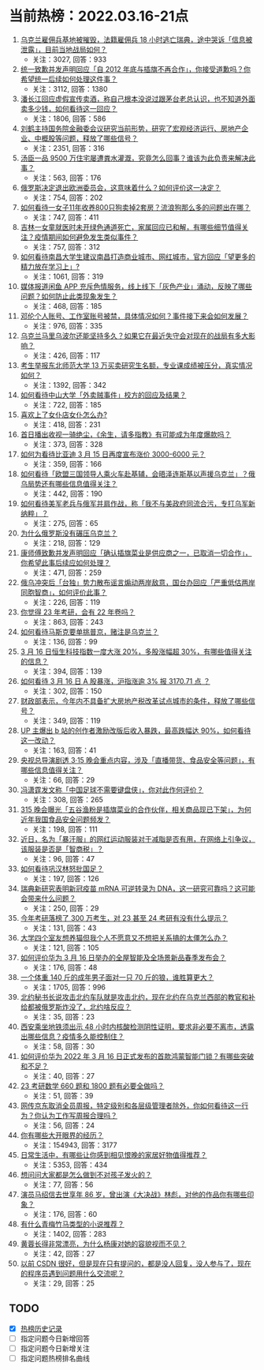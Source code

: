 # 当前热榜：2022.03.16-21点
1. [乌克兰雇佣兵基地被摧毁，法籍雇佣兵 18 小时逃亡瑞典，途中哭诉「信息被泄露」，目前当地战局如何？](https://www.zhihu.com/question/522169581)
    * 关注：3027, 回答：933
2. [统一致歉并发声明回应「自 2012 年底与插旗不再合作」，你接受道歉吗？你希望统一后续如何处理这件事？](https://www.zhihu.com/question/522200044)
    * 关注：3112, 回答：1380
3. [潘长江回应虚假宣传卖酒，称自己根本没说过跟茅台老总认识，也不知道外面卖多少钱，如何看待这一回应？](https://www.zhihu.com/question/522202408)
    * 关注：1806, 回答：586
4. [刘鹤主持国务院金融委会议研究当前形势，研究了宏观经济运行、房地产企业、中概股等问题，释放了哪些信号？](https://www.zhihu.com/question/522255101)
    * 关注：2351, 回答：316
5. [汤臣一品 9500 万住宅屡遭粪水灌溉，究竟怎么回事？谁该为此负责来解决此事？](https://www.zhihu.com/question/521909220)
    * 关注：563, 回答：176
6. [俄罗斯决定退出欧洲委员会，这意味着什么？如何评价这一决定？](https://www.zhihu.com/question/522214371)
    * 关注：754, 回答：202
7. [如何看待一女子11年收养800只狗卖掉2套房？流浪狗那么多的问题出在哪？](https://www.zhihu.com/question/521838103)
    * 关注：747, 回答：411
8. [吉林一女童就医时未开绿色通道死亡，家属回应已和解，有哪些细节值得关注？疫情期间如何避免发生类似事件？](https://www.zhihu.com/question/522261140)
    * 关注：757, 回答：312
9. [如何看待南昌大学生建议南昌打造商业城市、网红城市，官方回应「望更多的精力放在学习上」?](https://www.zhihu.com/question/522051864)
    * 关注：1061, 回答：319
10. [媒体报道闲鱼 APP 充斥色情服务，线上线下「灰色产业」涌动，反映了哪些问题？如何防止此类现象发生？](https://www.zhihu.com/question/522017355)
    * 关注：468, 回答：185
11. [邓伦个人账号、工作室账号被禁，具体情况如何？事件接下来会如何发展？](https://www.zhihu.com/question/522103720)
    * 关注：976, 回答：335
12. [乌克兰马里乌波尔还能坚持多久？如果它在最近失守会对现在的战局有多大影响？](https://www.zhihu.com/question/522165161)
    * 关注：426, 回答：117
13. [考生举报东北师范大学 13 万买卖研究生名额，专业课成绩被压分，真实情况如何？](https://www.zhihu.com/question/522039356)
    * 关注：1392, 回答：342
14. [如何看待中山大学「外卖贼事件」校方的回应及结果？](https://www.zhihu.com/question/522283110)
    * 关注：722, 回答：185
15. [喜欢上了女仆店女仆怎么办?](https://www.zhihu.com/question/519884298)
    * 关注：418, 回答：231
16. [首日播出收视一骑绝尘，《余生，请多指教》有可能成为年度爆款吗？](https://www.zhihu.com/question/522139724)
    * 关注：373, 回答：328
17. [如何为看待比亚迪 3 月 15 日再度宣布涨价 3000-6000 元？](https://www.zhihu.com/question/522204329)
    * 关注：359, 回答：166
18. [如何看待「欧盟三国领导人乘火车赴基辅，会晤泽连斯基以声援乌克兰」？俄乌局势还有哪些信息值得关注？](https://www.zhihu.com/question/522235085)
    * 关注：442, 回答：190
19. [如何看待美军老兵与俄军并肩作战，称「我不与美政府同流合污，专打乌军新纳粹」？](https://www.zhihu.com/question/521943571)
    * 关注：275, 回答：65
20. [为什么俄罗斯没有碾压乌克兰？](https://www.zhihu.com/question/522198525)
    * 关注：218, 回答：129
21. [康师傅致歉并发声明回应「确认插旗菜业是供应商之一，已取消一切合作」，你希望此事后续应如何处理？](https://www.zhihu.com/question/522219048)
    * 关注：471, 回答：259
22. [俄乌冲突后「台独」势力散布谣言煽动两岸敌意，国台办回应「严重低估两岸同胞智商」，如何评价此事？](https://www.zhihu.com/question/522266334)
    * 关注：226, 回答：119
23. [你觉得 23 年考研，会有 22 年卷吗？](https://www.zhihu.com/question/519362150)
    * 关注：863, 回答：243
24. [如何看待马斯克要单挑普京，赌注是乌克兰？](https://www.zhihu.com/question/522103726)
    * 关注：136, 回答：99
25. [3 月 16 日恒生科技指数一度大涨 20%，多股涨幅超 30%，有哪些值得关注的信息？](https://www.zhihu.com/question/522257664)
    * 关注：394, 回答：139
26. [如何看待 3 月 16 日 A 股暴涨，沪指涨逾 3% 报 3170.71 点 ？](https://www.zhihu.com/question/522258357)
    * 关注：302, 回答：150
27. [财政部表示，今年内不具备扩大房地产税改革试点城市的条件，释放了哪些信号？](https://www.zhihu.com/question/522306211)
    * 关注：349, 回答：119
28. [UP 主爆出 b 站的创作者激励改版后收入暴跌，最高跌幅达 90%，如何看待这一改动？](https://www.zhihu.com/question/521836953)
    * 关注：163, 回答：41
29. [央视总导演剧透 3·15 晚会重点内容，涉及「直播带货、食品安全等问题」，有哪些信息值得关注？](https://www.zhihu.com/question/522114582)
    * 关注：66, 回答：29
30. [冯潇霆发文称「中国足球不需要键盘侠」，你对此作何评价？](https://www.zhihu.com/question/522062149)
    * 关注：308, 回答：265
31. [315 晚会曝光「五谷渔粉是插旗菜业的合作伙伴，相关商品现已下架」，为何近年我国食品安全问题频发？](https://www.zhihu.com/question/522219972)
    * 关注：198, 回答：111
32. [近日，名为「暴汗服」的网红运动服装对于减脂是否有用，在网络上引争议，该服装是否是「智商税」？](https://www.zhihu.com/question/521875203)
    * 关注：96, 回答：47
33. [如何看待巩汉林怒批国足？](https://www.zhihu.com/question/520581702)
    * 关注：197, 回答：126
34. [瑞典新研究表明新冠疫苗 mRNA 可逆转录为 DNA，这一研究可靠吗？这可能会带来什么问题？](https://www.zhihu.com/question/521923432)
    * 关注：250, 回答：29
35. [今年考研落榜了 300 万考生，对 23 甚至 24 考研有没有什么提示？](https://www.zhihu.com/question/521715966)
    * 关注：131, 回答：43
36. [大学四个室友想养猫但我个人不愿意又不想把关系搞的太僵怎么办？](https://www.zhihu.com/question/521660394)
    * 关注：121, 回答：105
37. [如何评价华为  3  月  16  日举办的全屋智能及全场景新品春季发布会？](https://www.zhihu.com/question/522311102)
    * 关注：176, 回答：48
38. [一个体重 140 斤的成年男子面对一只 70 斤的狼，谁胜算更大？](https://www.zhihu.com/question/453423217)
    * 关注：1705, 回答：996
39. [北约秘书长说攻击北约车队就是攻击北约，现在北约在乌克兰西部的教官和补给都被俄罗斯炸没了，北约啥反应？](https://www.zhihu.com/question/521886657)
    * 关注：35, 回答：23
40. [西安乘坐地铁须出示 48 小时内核酸检测阴性证明，要求非必要不离市，透露出哪些信息？疫情多久能控制住？](https://www.zhihu.com/question/522030944)
    * 关注：58, 回答：30
41. [如何评价华为 2022 年 3 月 16 日正式发布的首款鸿蒙智能门锁？有哪些突破和不足？](https://www.zhihu.com/question/522317727)
    * 关注：40, 回答：27
42. [23 考研数学 660 题和 1800 题有必要全做吗？](https://www.zhihu.com/question/522143951)
    * 关注：51, 回答：39
43. [网传京东取消全员周报，特定级别和各层级管理者除外，你如何看待这一行为？你认为工作写周报合理吗？](https://www.zhihu.com/question/522056997)
    * 关注：56, 回答：24
44. [你有哪些大开眼界的经历？](https://www.zhihu.com/question/51299107)
    * 关注：154943, 回答：3177
45. [日常生活中，有哪些让你感到相见恨晚的家居好物值得推荐？](https://www.zhihu.com/question/346299665)
    * 关注：5353, 回答：434
46. [想问问大家都是怎么做到不对孩子发火的？](https://www.zhihu.com/question/521210336)
    * 关注：77, 回答：56
47. [演员马绍信去世享年 86 岁，曾出演《大决战》林彪，对他的作品你有哪些印象？](https://www.zhihu.com/question/522028452)
    * 关注：176, 回答：60
48. [有什么青梅竹马类型的小说推荐？](https://www.zhihu.com/question/266632758)
    * 关注：1402, 回答：283
49. [黄蓉长得非常漂亮，为什么杨康对她的容貌视而不见？](https://www.zhihu.com/question/516919875)
    * 关注：42, 回答：27
50. [以前 CSDN 很好，但是现在只有提问的，都是没人回复，没人参与了，现在的程序员遇到问题用什么交流呢？](https://www.zhihu.com/question/520958582)
    * 关注：29, 回答：25
## TODO
* [x] [热榜历史记录](hot_history/AllHot.md)
* [ ] 指定问题今日新增回答
* [ ] 指定问题今日新增关注
* [ ] 指定问题热榜排名曲线

